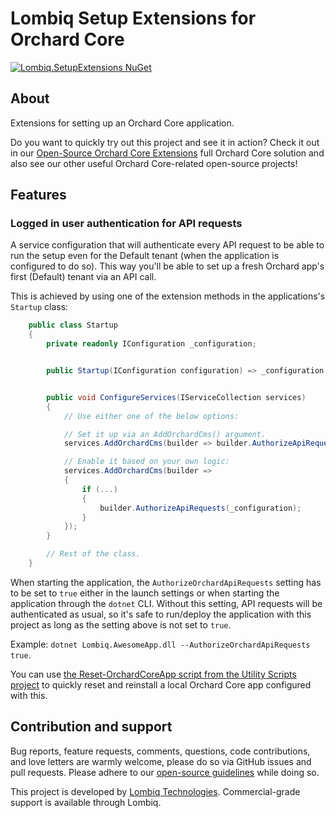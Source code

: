 # Lombiq Setup Extensions for Orchard Core

[![Lombiq.SetupExtensions NuGet](https://img.shields.io/nuget/v/Lombiq.SetupExtensions?label=Lombiq.SetupExtensions)](https://www.nuget.org/packages/Lombiq.SetupExtensions/)

## About

Extensions for setting up an Orchard Core application.

Do you want to quickly try out this project and see it in action? Check it out in our [Open-Source Orchard Core Extensions](https://github.com/Lombiq/Open-Source-Orchard-Core-Extensions) full Orchard Core solution and also see our other useful Orchard Core-related open-source projects!

## Features

### Logged in user authentication for API requests

A service configuration that will authenticate every API request to be able to run the setup even for the Default tenant (when the application is configured to do so). This way you'll be able to set up a fresh Orchard app's first (Default) tenant via an API call.

This is achieved by using one of the extension methods in the applications's `Startup` class:

```csharp
    public class Startup
    {
        private readonly IConfiguration _configuration;


        public Startup(IConfiguration configuration) => _configuration = configuration;


        public void ConfigureServices(IServiceCollection services)
        {
            // Use either one of the below options:

            // Set it up via an AddOrchardCms() argument.
            services.AddOrchardCms(builder => builder.AuthorizeApiRequestsIfEnabled(_configuration));

            // Enable it based on your own logic:
            services.AddOrchardCms(builder =>
            {
                if (...)
                {
                    builder.AuthorizeApiRequests(_configuration); 
                }
            });
        }

        // Rest of the class.
    }
```

When starting the application, the `AuthorizeOrchardApiRequests` setting has to be set to `true` either in the launch settings or when starting the application through the `dotnet` CLI. Without this setting, API requests will be authenticated as usual, so it's safe to run/deploy the application with this project as long as the setting above is not set to `true`.

Example: `dotnet Lombiq.AwesomeApp.dll --AuthorizeOrchardApiRequests true`.

You can use [the Reset-OrchardCoreApp script from the Utility Scripts project](https://github.com/Lombiq/Utility-Scripts) to quickly reset and reinstall a local Orchard Core app configured with this.

## Contribution and support

Bug reports, feature requests, comments, questions, code contributions, and love letters are warmly welcome, please do so via GitHub issues and pull requests. Please adhere to our [open-source guidelines](https://lombiq.com/open-source-guidelines) while doing so.

This project is developed by [Lombiq Technologies](https://lombiq.com/). Commercial-grade support is available through Lombiq.

